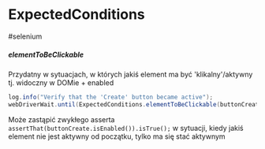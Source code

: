 # ExpectedConditions
#selenium 

##### elementToBeClickable
Przydatny w sytuacjach, w których jakiś element ma być 'klikalny'/aktywny tj. widoczny w DOMie + enabled
```java
log.info("Verify that the 'Create' button became active");
webDriverWait.until(ExpectedConditions.elementToBeClickable(buttonCreate));
```
Może zastąpić zwykłego asserta 
`assertThat(buttonCreate.isEnabled()).isTrue();`
w sytuacji, kiedy jakiś element nie jest aktywny od początku, tylko ma się stać aktywnym